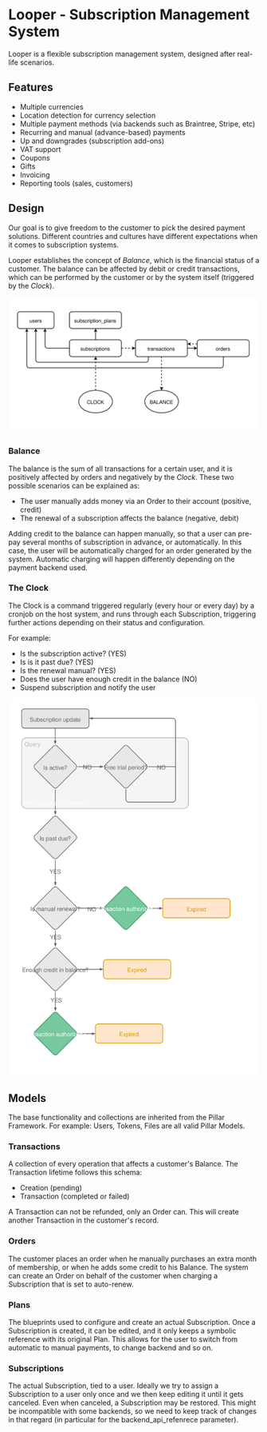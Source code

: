 # Looper - Subscription Management System

Looper is a flexible subscription management system, designed after real-life scenarios.

## Features

* Multiple currencies
* Location detection for currency selection
* Multiple payment methods (via backends such as Braintree, Stripe, etc)
* Recurring and manual (advance-based) payments
* Up and downgrades (subscription add-ons)
* VAT support
* Coupons
* Gifts
* Invoicing
* Reporting tools (sales, customers)

## Design

Our goal is to give freedom to the customer to pick the desired payment solutions. Different 
countries and cultures have different expectations when it comes to subscription systems.

Looper establishes the concept of *Balance*, which is the financial status of a customer. The
balance can be affected by debit or credit transactions, which can be performed by the
customer or by the system itself (triggered by the *Clock*).

![](looper_core.svg)

### Balance

The balance is the sum of all transactions for a certain user, and it is positively affected by
orders and negatively by the *Clock*.
These two possible scenarios can be explained as:

- The user manually adds money via an Order to their account (positive, credit)
- The renewal of a subscription affects the balance (negative, debit)

Adding credit to the balance can happen manually, so that a user can pre-pay several months of
subscription in advance, or automatically. In this case, the user will be automatically charged
for an order generated by the system. Automatic charging will happen differently depending on the
payment backend used.

### The Clock

The Clock is a command triggered regularly (every hour or every day) by a cronjob on the host
system, and runs through each Subscription, triggering further actions depending on their status
and configuration.

For example:

- Is the subscription active? (YES)
- Is is it past due? (YES)
- Is the renewal manual? (YES)
- Does the user have enough credit in the balance (NO)
- Suspend subscription and notify the user

![](looper_renewal.svg)

## Models

The base functionality and collections are inherited from the Pillar Framework. For example:
Users, Tokens, Files are all valid Pillar Models.

### Transactions

A collection of every operation that affects a customer's Balance. The Transaction
lifetime follows this schema:

* Creation (pending)
* Transaction (completed or failed)

A Transaction can not be refunded, only an Order can. This will create another
Transaction in the customer's record.

### Orders

The customer places an order when he manually purchases an extra month of membership, or when he
adds some credit to his Balance.
The system can create an Order on behalf of the customer when charging a Subscription that is set
to auto-renew.

### Plans

The blueprints used to configure and create an actual Subscription. Once a Subscription is created,
it can be edited, and it only keeps a symbolic reference with its original Plan.
This allows for the user to switch from automatic to manual payments, to change backend and so on.

### Subscriptions

The actual Subscription, tied to a user. Ideally we try to assign a Subscription to a user only
once and we then keep editing it until it gets canceled. Even when canceled, a Subscription may be
restored. This might be incompatible with some backends, so we need to keep track of changes
in that regard (in particular for the backend_api_refenrece parameter).
